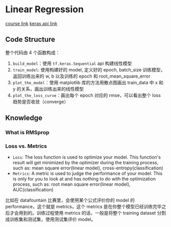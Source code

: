 # Linear Regression

[course link](https://developers.google.com/machine-learning/crash-course/first-steps-with-tensorflow/programming-exercises?hl=zh-cn)
[keras api link](https://keras.io/api/models/model_training_apis/#compile-method)

## Code Structure

整个代码由 4 个函数构成：
1. `build_model`：使用 `tf.keras.Sequential` api 构建线性模型
2. `train_model`: 使用构建好的 model, 定义好的 epoch, batch_size 训练模型，返回训练出来的 w, b 以及训练的 epoch 和 root_mean_square_error
3. `plot_the_model`：使用 matplotlib 库的方法用散点图画出 train_data 中 x 和 y 的关系，画出训练出来的线性模型
4. `plot_the_loss_curve`：画出每个 epoch 对应的 rmse，可以看出整个 loss 趋势是否收敛（converge）

## Knowledge

### What is RMSprop



### Loss vs. Metrics

- `Loss`: The loss function is used to optimize your model. This function's result will get minimized by the optimizer during the training process, such as: mean square error(linear model), cross-entropy(classification)
- `Metrics`: A metric is used to judge the performance of your model. This is only for you to look at and has nothing to do with the optimization process, such as: root mean square error(linear model), AUC(classification)

比如在 datafountain 比赛里，会使用某个公式评价你的 model 的 performance，这个就是 metrics，这个 metrics 是在你整个模型已经训练完毕之后才会用到的。训练过程使用 metrics 的话，一般是将整个 training dataset 分割成训练集和测试集，使用测试集评价 model。

